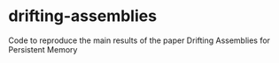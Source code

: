 # drifting-assemblies
Code to reproduce the main results of the paper Drifting Assemblies for Persistent Memory
